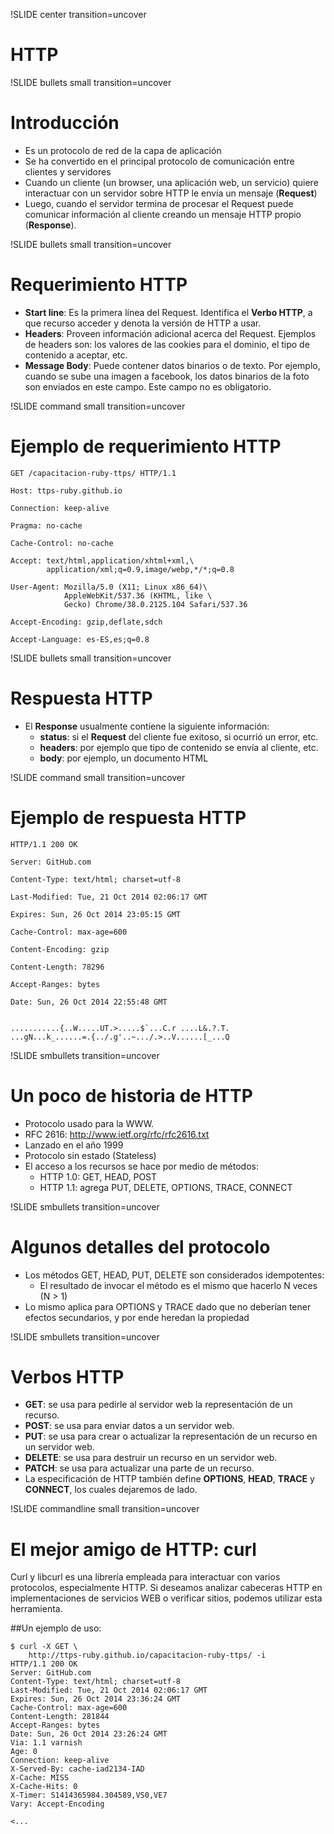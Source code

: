 !SLIDE center transition=uncover
# HTTP

!SLIDE bullets small transition=uncover
# Introducción

* Es un protocolo de red de la capa de aplicación
* Se ha convertido en el principal protocolo de comunicación entre clientes y servidores
* Cuando un cliente (un browser, una aplicación web, un servicio) quiere
interactuar con un servidor sobre HTTP le envía un mensaje (**Request**)
* Luego, cuando el servidor termina de procesar el Request puede comunicar
información al cliente creando un mensaje HTTP propio (**Response**).

!SLIDE bullets small transition=uncover
# Requerimiento HTTP

* **Start line**: Es la primera línea del Request. Identifica el
**Verbo HTTP**, a que recurso acceder y denota la versión de HTTP a usar.
* **Headers**: Proveen información adicional acerca del Request. Ejemplos de
headers son: los valores de las cookies para el dominio, el tipo de contenido
a aceptar, etc.
* **Message Body**: Puede contener datos binarios o de texto. Por ejemplo,
cuando se sube una imagen a facebook, los datos binarios de la foto son
enviados en este campo. Este campo no es obligatorio.

!SLIDE command small transition=uncover
# Ejemplo de requerimiento HTTP

	GET /capacitacion-ruby-ttps/ HTTP/1.1

	Host: ttps-ruby.github.io

	Connection: keep-alive

	Pragma: no-cache

	Cache-Control: no-cache

	Accept: text/html,application/xhtml+xml,\
	        application/xml;q=0.9,image/webp,*/*;q=0.8

	User-Agent: Mozilla/5.0 (X11; Linux x86_64)\ 
	            AppleWebKit/537.36 (KHTML, like \
	            Gecko) Chrome/38.0.2125.104 Safari/537.36

	Accept-Encoding: gzip,deflate,sdch

	Accept-Language: es-ES,es;q=0.8


!SLIDE bullets small transition=uncover
# Respuesta HTTP

* El **Response** usualmente contiene la siguiente información:
  * **status**: si el **Request** del cliente fue exitoso, si ocurrió un
  error, etc.
  * **headers**: por ejemplo que tipo de contenido se envía al cliente, etc.
  * **body**: por ejemplo, un documento HTML

!SLIDE command small transition=uncover
# Ejemplo de respuesta HTTP

	HTTP/1.1 200 OK

	Server: GitHub.com

	Content-Type: text/html; charset=utf-8

	Last-Modified: Tue, 21 Oct 2014 02:06:17 GMT

	Expires: Sun, 26 Oct 2014 23:05:15 GMT

	Cache-Control: max-age=600

	Content-Encoding: gzip

	Content-Length: 78296

	Accept-Ranges: bytes

	Date: Sun, 26 Oct 2014 22:55:48 GMT


	...........{..W.....UT.>.....$`...C.r ....L&.?.T.
	...gN...k_......=.{../.g'..~.../.>..V......[_...Q

!SLIDE smbullets transition=uncover
# Un poco de historia de HTTP

* Protocolo usado para la WWW.
* RFC 2616: http://www.ietf.org/rfc/rfc2616.txt
* Lanzado en el año 1999
* Protocolo sin estado (Stateless)
* El acceso a los recursos se hace por medio
de métodos:
  * HTTP 1.0: GET, HEAD, POST
  * HTTP 1.1: agrega PUT, DELETE, OPTIONS, TRACE, CONNECT

!SLIDE smbullets transition=uncover
# Algunos detalles del protocolo

* Los métodos GET, HEAD, PUT, DELETE son considerados idempotentes: 
  * El resultado de invocar el método es el mismo que hacerlo N
veces (N > 1)
* Lo mismo aplica para OPTIONS y TRACE dado que no deberían tener efectos
secundarios, y por ende heredan la propiedad

!SLIDE smbullets transition=uncover
# Verbos HTTP

* **GET**: se usa para pedirle al servidor web la representación de un
recurso.
* **POST**: se usa para enviar datos a un servidor web.
* **PUT**: se usa para crear o actualizar la representación de un recurso en
un servidor web.
* **DELETE**: se usa para destruir un recurso en un servidor web.
* **PATCH**: se usa para actualizar una parte de un recurso.
* La especificación de HTTP también define **OPTIONS**, **HEAD**, **TRACE** y
**CONNECT**, los cuales dejaremos de lado.

!SLIDE commandline small transition=uncover
# El mejor amigo de HTTP: curl

Curl y libcurl es una librería empleada para interactuar con varios protocolos,
especialmente HTTP. Si deseamos analizar cabeceras HTTP en implementaciones de
servicios WEB o verificar sitios, podemos utilizar esta herramienta. 

##Un ejemplo de uso:

	$ curl -X GET \
		http://ttps-ruby.github.io/capacitacion-ruby-ttps/ -i
	HTTP/1.1 200 OK
	Server: GitHub.com
	Content-Type: text/html; charset=utf-8
	Last-Modified: Tue, 21 Oct 2014 02:06:17 GMT
	Expires: Sun, 26 Oct 2014 23:36:24 GMT
	Cache-Control: max-age=600
	Content-Length: 281844
	Accept-Ranges: bytes
	Date: Sun, 26 Oct 2014 23:26:24 GMT
	Via: 1.1 varnish
	Age: 0
	Connection: keep-alive
	X-Served-By: cache-iad2134-IAD
	X-Cache: MISS
	X-Cache-Hits: 0
	X-Timer: S1414365984.304589,VS0,VE7
	Vary: Accept-Encoding
	
	<...
